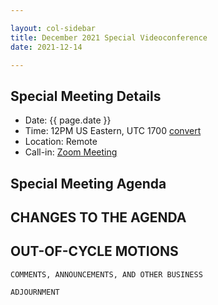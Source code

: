 ```yaml
---

layout: col-sidebar
title: December 2021 Special Videoconference
date: 2021-12-14

---
```


## Special Meeting Details
- Date: {{ page.date }}
- Time: 12PM US Eastern, UTC 1700 [convert](https://www.timeanddate.com/worldclock/meetingdetails.html?year=2020&month=8&day=25&hour=17&min=0&sec=0&p1=16&p2=919&p3=78&p4=136&p5=137&p6=176&p7=179)
- Location: Remote
- Call-in: [Zoom Meeting](https://zoom.us/j/675935446)

## Special Meeting Agenda


## CHANGES TO THE AGENDA


## OUT-OF-CYCLE MOTIONS 



```
COMMENTS, ANNOUNCEMENTS, AND OTHER BUSINESS
```

```
ADJOURNMENT
```
